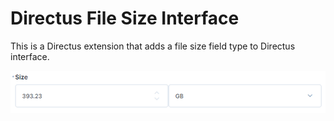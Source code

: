 # Directus File Size Interface

This is a Directus extension that adds a file size field type to Directus interface.

![interface](doc/interface.png)